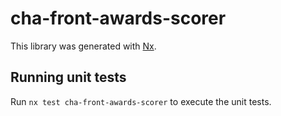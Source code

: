 # cha-front-awards-scorer

This library was generated with [Nx](https://nx.dev).

## Running unit tests

Run `nx test cha-front-awards-scorer` to execute the unit tests.
